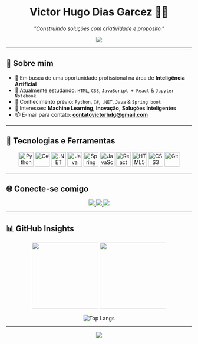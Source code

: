 <h1 align="center">Victor Hugo Dias Garcez 👨‍💻</h1>

<p align="center">
  <i>"Construindo soluções com criatividade e propósito."</i>
</p>

<p align="center">
  <img src="https://readme-typing-svg.herokuapp.com/?color=FFFFFF&size=22&center=true&vCenter=true&width=800&lines=Entusiasta+da+Inteligência+Artificial;Aberto+a+novas+oportunidades" />
</p>

---

## 👋 Sobre mim

- 🔭 Em busca de uma oportunidade profissional na área de **Inteligência Artificial**
- 🌱 Atualmente estudando:  `HTML`, `CSS`, `JavaScript + React` & `Jupyter Notebook`
- 🧠 Conhecimento prévio: `Python`, `C#`, `.NET`, `Java` & `Spring boot`
- 🤖 Interesses: **Machine Learning**, **Inovação**, **Soluções Inteligentes**
- 📫 E-mail para contato: **contatovictorhdg@gmail.com**

---

## 🧰 Tecnologias e Ferramentas

<div align="center">
  <img src="https://cdn.jsdelivr.net/gh/devicons/devicon/icons/python/python-original.svg" height="40" alt="Python"/>
  <img src="https://cdn.jsdelivr.net/gh/devicons/devicon/icons/csharp/csharp-original.svg" height="40" alt="C#"/>
  <img src="https://cdn.jsdelivr.net/gh/devicons/devicon/icons/dotnetcore/dotnetcore-original.svg" height="40" alt=".NET"/>
  <img src="https://cdn.jsdelivr.net/gh/devicons/devicon/icons/java/java-original.svg" height="40" alt="Java"/>
  <img src="https://cdn.jsdelivr.net/gh/devicons/devicon/icons/spring/spring-original.svg" height="40" alt="Spring"/>
  <img src="https://cdn.jsdelivr.net/gh/devicons/devicon/icons/javascript/javascript-plain.svg" height="40" alt="JavaScript"/>
  <img src="https://cdn.jsdelivr.net/gh/devicons/devicon/icons/react/react-original.svg" height="40" alt="React"/>
  <img src="https://cdn.jsdelivr.net/gh/devicons/devicon/icons/html5/html5-original.svg" height="40" alt="HTML5"/>
  <img src="https://cdn.jsdelivr.net/gh/devicons/devicon/icons/css3/css3-original.svg" height="40" alt="CSS3"/>
  <img src="https://cdn.jsdelivr.net/gh/devicons/devicon/icons/git/git-original.svg" height="40" alt="Git"/>
</div>

---

## 🌐 Conecte-se comigo

<div align="center">
  <a href="https://instagram.com/victordgarcez" target="_blank">
    <img src="https://img.shields.io/badge/-Instagram-000000?style=for-the-badge&logo=instagram&logoColor=white">
  </a>
  <a href="https://www.linkedin.com/in/victor-hugo-dias-garcez-377421248/" target="_blank">
    <img src="https://img.shields.io/badge/-LinkedIn-000000?style=for-the-badge&logo=linkedin&logoColor=white">
  </a>
  <a href="https://web.dio.me/users/contatovictorhdg" target="_blank">
    <img src="https://img.shields.io/badge/-Meu%20Perfil%20na%20DIO-000000?style=for-the-badge&logo=dio&logoColor=white">
  </a>
</div>

---

## 📊 GitHub Insights

<div align="center">
  <img height="180em" src="https://github-readme-stats.vercel.app/api?username=victordgarcez&show_icons=true&theme=dark&hide_border=true&bg_color=000000" />
  <img height="180em" src="https://github-readme-streak-stats.herokuapp.com/?user=victordgarcez&theme=dark&hide_border=true&background=000000" />
</div>

<div  align="center">

![Top Langs](https://github-readme-stats.vercel.app/api/top-langs/?username=victordgarcez&layout=compact&langs_count=7&theme=react)

</div>

---

<p align="center">
  <img src="https://capsule-render.vercel.app/api?type=waving&color=000000&height=100&section=footer"/>
</p>
